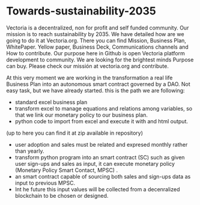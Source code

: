 # Towards-sustainability-2035
Vectoria is a decentralized, non for profit and self funded community.
Our mission is to reach sustainability by 2035. We have detailed how are we going to do it at Vectoria.org. There you can find Mission, Business Plan, WhitePaper. Yellow paper, Business Deck, Communications channels and How to contribute.
Our purpose here in Github is open Vectoria platform development to community. We are looking for the brightest minds Purpose can buy.
Please check our missión at vectoria.org and contribute.

At this very moment we are working in the transformation a real life Business Plan into an autonomous smart contract governed by a DAO. Not easy task, but we have already started. this is the path we are following:

- standard excel business plan
- transform excel to manage equations and relations among variables, so that we link our monetary policy to our business plan.
- python code to import from excel and execute it with and html output.

(up to here you can find it at zip available in repository)

- user adoption and sales must be related and expresed monthly rather than yearly.
- transform python program into an smart contract (SC) such as given user sign-ups and sales as input, it can execute monetary policy (Monetary Policy Smart Contact, MPSC) .
- an smart contract capable of sourcing both sales and sign-ups data as input to previous MPSC.
- Int he future this input values will be collected from a decenralized blockchain to be chosen or designed.
